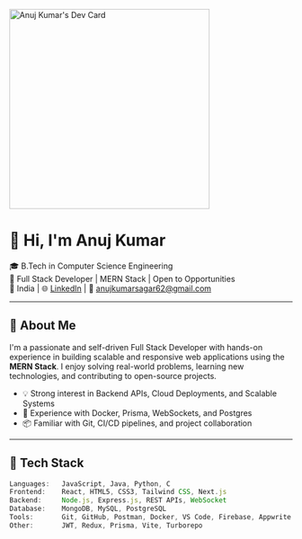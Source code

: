 
<!--
**Anujkumarsagar/Anujkumarsagar** is a ✨ _special_ ✨ repository because its `README.md` (this file) appears on your GitHub profile.

Here are some ideas to get you started:

- 🔭 I’m currently working on ...
- 🌱 I’m currently learning ...
- 👯 I’m looking to collaborate on ...
- 🤔 I’m looking for help with ...
- 💬 Ask me about ...
- 📫 How to reach me: ...
- 😄 Pronouns: ...
- ⚡ Fun fact: ...
-->

<a href="https://app.daily.dev/rahulkumar123"><img src="https://api.daily.dev/devcards/v2/A6Fm4prqM0twLCwpN4SIn.png?r=5rn&type=default" width="356" alt="Anuj Kumar's Dev Card"/></a>

# 👋 Hi, I'm Anuj Kumar

🎓 B.Tech in Computer Science Engineering  
💼 Full Stack Developer | MERN Stack | Open to Opportunities  
📍 India | 🌐 [LinkedIn](https://in.linkedin.com/in/anujkumarsagar) | 📧 anujkumarsagar62@gmail.com

---

## 🚀 About Me

I'm a passionate and self-driven Full Stack Developer with hands-on experience in building scalable and responsive web applications using the **MERN Stack**. I enjoy solving real-world problems, learning new technologies, and contributing to open-source projects.

- 💡 Strong interest in Backend APIs, Cloud Deployments, and Scalable Systems
- 🔁 Experience with Docker, Prisma, WebSockets, and Postgres
- 📦 Familiar with Git, CI/CD pipelines, and project collaboration

---

## 🧰 Tech Stack

```javascript
Languages:   JavaScript, Java, Python, C
Frontend:    React, HTML5, CSS3, Tailwind CSS, Next.js
Backend:     Node.js, Express.js, REST APIs, WebSocket
Database:    MongoDB, MySQL, PostgreSQL
Tools:       Git, GitHub, Postman, Docker, VS Code, Firebase, Appwrite
Other:       JWT, Redux, Prisma, Vite, Turborepo
